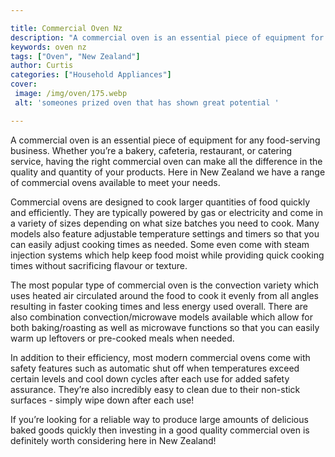 ```yaml
---

title: Commercial Oven Nz
description: "A commercial oven is an essential piece of equipment for any food-serving business. Whether you’re a bakery, cafeteria, restaurant...check it out to learn"
keywords: oven nz
tags: ["Oven", "New Zealand"]
author: Curtis
categories: ["Household Appliances"]
cover: 
 image: /img/oven/175.webp
 alt: 'someones prized oven that has shown great potential '

---
```


A commercial oven is an essential piece of equipment for any food-serving business. Whether you’re a bakery, cafeteria, restaurant, or catering service, having the right commercial oven can make all the difference in the quality and quantity of your products. Here in New Zealand we have a range of commercial ovens available to meet your needs.

Commercial ovens are designed to cook larger quantities of food quickly and efficiently. They are typically powered by gas or electricity and come in a variety of sizes depending on what size batches you need to cook. Many models also feature adjustable temperature settings and timers so that you can easily adjust cooking times as needed. Some even come with steam injection systems which help keep food moist while providing quick cooking times without sacrificing flavour or texture.

The most popular type of commercial oven is the convection variety which uses heated air circulated around the food to cook it evenly from all angles resulting in faster cooking times and less energy used overall. There are also combination convection/microwave models available which allow for both baking/roasting as well as microwave functions so that you can easily warm up leftovers or pre-cooked meals when needed. 

In addition to their efficiency, most modern commercial ovens come with safety features such as automatic shut off when temperatures exceed certain levels and cool down cycles after each use for added safety assurance. They’re also incredibly easy to clean due to their non-stick surfaces - simply wipe down after each use! 

If you’re looking for a reliable way to produce large amounts of delicious baked goods quickly then investing in a good quality commercial oven is definitely worth considering here in New Zealand!
